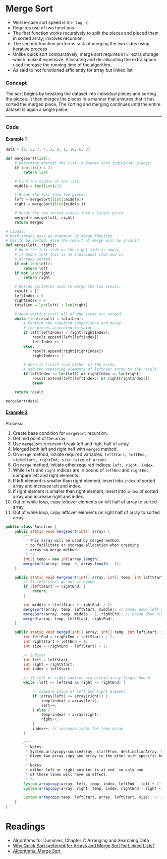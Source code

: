 # Merge Sort

- Worse-case sort speed is `O(n log n)`
- Requires use of two functions
- The first function works recursively to split the pieces and pieced them in sorted array; involves recursion
- The second function performs task of merging the two sides using iterative process
- Unlike quick sort comparatively, merge sort requires `O(n)` extra storage which make it expensive. Allocating and de-allocating the extra space used increase the running time of the algorithm.
- As said to not functioned efficiently for array but linked list

### Concept

The sort begins by breaking the dataset into individual pieces and sorting the pieces. It then merges the pieces in a manner that ensures that it has sorted the merged piece, The sorting and merging continues until the entire dataset is again a single piece.

---

### Code

#### Example 1

```python
data = [9, 5, 7, 4, 2, 8, 1, 10, 6, 3]

def mergeSort(list):
    # Determine whether the list is broken into individual pieces.
    if len(list) < 2:
        return list

    # Find the middle of the list.
    middle = len(list)//2

    # Break the list into two pieces.
    left = mergeSort(list[:middle])
    right = mergeSort(list[middle:])

    # Merge the two sorted pieces into a larger piece.
    merged = merge(left, right)
    return merged

# Caveat:
# Both arrays pass as argument of merge function
# has to be sorted, else the result of merge will be invalid
def merge(left, right):
    # When the left side or the right side is empty,
    # it means that this is an individual item and is
    # already sorted.
    if not len(left):
        return left
    if not len(right):
        return right

    # Define variables used to merge the two pieces.
    result = []
    leftIndex = 0
    rightIndex = 0
    totalLen = len(left) + len(right)

    # Keep working until all of the items are merged.
    while (len(result) < totalLen):
        # Perform the required comparisons and merge
        # the pieces according to value.
        if left[leftIndex] < right[rightIndex]:
            result.append(left[leftIndex])
            leftIndex += 1
        else:
            result.append(right[rightIndex])
            rightIndex+= 1

        # When it finish loop either of the array,
        # add the remaining elements of leftover array to the result.
        if leftIndex == len(left) or rightIndex == len(right):
            result.extend(left[leftIndex:] or right[rightIndex:])
            break

    return result

mergeSort(data)
```

#### [Example 2](https://www.youtube.com/watch?v=KF2j-9iSf4Q&ab_channel=HackerRank)

Process:

1. Create base condition for `mergeSort` recursion.
2. Get mid point of the array.
3. Use `mergeSort` recursion break left and right half of array.
4. Merged both left and right half with `merged` method.
5. On `merge` method, initiate required variables: `leftStart, leftEnd, rightStart, rightEnd, size (size of array)`.
6. On `merge` method, initiate other required indices: `left, right, index`.
7. While `left` and `right` indices are in bound of `leftEnd` and `rightEnd`, compare left and right elements.
8. If left element is smaller than right element, insert into `index` of sorted array and increase left and index.
9. If right element is smaller than right element, insert into `index` of sorted array and increase right and index.
10. Out of while loop, copy leftover elements on left half of array to sorted array.
11. Out of while loop, copy leftover elements on right half of array to sorted array.

```java
public class Solution {
    public static void mergeSort(int[] array) {
        /**
         * This array will be used by merged method,
         * to facilitate or storage allocation when creating
         * array on merge method.
         * */
        int[] temp = new int[array.length];
        mergeSort(array, temp, 0, array.length - 1);
    }

    public static void mergeSort(int[] array, int[] temp, int leftStart, int rightEnd) {
        // If left start go out of bound
        if (leftStart >= rightEnd) {
            return;
        }

        int middle = (leftStart + rightEnd) / 2;
        mergeSort(array, temp, leftStart, middle); // break down left half
        mergeSort(array, temp, middle + 1, rightEnd); // break down right hald
        merged(array, temp, leftStart, rightEnd);
    }

    public static void merged(int[] array, int[] temp, int leftStart, int rightEnd) {
        int leftEnd = (rightEnd + leftStart) / 2;
        int rightStart = leftEnd + 1;
        int size = (rightEnd - leftStart) + 1;

        // indices
        int left = leftStart;
        int right = rightStart;
        int index = leftStart;

        // if left or right indices ara within array length bound
        while (left <= leftEnd && right <= rightEnd) {

            // compare value of left and right element
            if (array[left] <= array[right]) {
                temp[index] = array[left];
                left++;
            } else {
                temp[index] = array[right];
                right++;
            }
            index++; // increase index for temp array
        }

        /**
         * Notes:
         * System.arraycopy(sourceArray, startFrom, destinationArray, startFrom, copyHowManyElements)
         * Given two array copy one array to the other with specific boundary.
         *
         * Notes:
         * either left or right pointer is at end, so only one
         * of these lines will have an effect.
         * */
        System.arraycopy(array, left, temp, index, leftEnd - left + 1); // copy remaining elements from the left side
        System.arraycopy(array, right, temp, index, rightEnd - right + 1); // copy remaining elements from right side

        System.arraycopy(temp, leftStart, array, leftStart, size); // copy everything from temp back to array
    }
}
```

# Readings

- Algorithms for Dummies, Chapter 7: Arranging and Searching Data
- [Why Quick Sort preferred for Arrays and Merge Sort for Linked Lists?](https://www.geeksforgeeks.org/why-quick-sort-preferred-for-arrays-and-merge-sort-for-linked-lists/)
- [Algorithms: Merge Sort](https://www.youtube.com/watch?v=KF2j-9iSf4Q&ab_channel=HackerRank)
